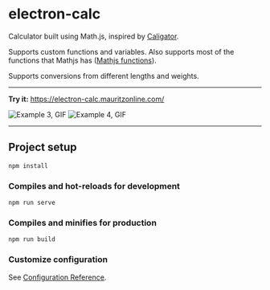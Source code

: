 # electron-calc

Calculator built using Math.js, inspired by [Caligator](https://github.com/sarthology/caligator).

Supports custom functions and variables. Also supports most of the functions that Mathjs has ([Mathjs functions](https://mathjs.org/docs/reference/functions.html)).

Supports conversions from different lengths and weights.

-----

**Try it:** https://electron-calc.mauritzonline.com/

![Example 3, GIF](https://cdn.mauritzonline.com/electron_calc/example_3.gif)
![Example 4, GIF](https://cdn.mauritzonline.com/electron_calc/example_4.gif)

---

## Project setup
```
npm install
```

### Compiles and hot-reloads for development
```
npm run serve
```

### Compiles and minifies for production
```
npm run build
```

### Customize configuration
See [Configuration Reference](https://cli.vuejs.org/config/).
